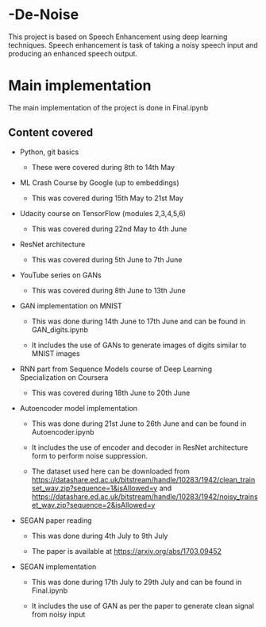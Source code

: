 # -De-Noise
This project is based on Speech Enhancement using deep learning techniques.
Speech enhancement is task of taking a noisy speech input and producing an enhanced speech output.

# Main implementation
The main implementation of the project is done in Final.ipynb

## Content covered

- Python, git basics

  - These were covered during 8th to 14th May

- ML Crash Course by Google (up to embeddings)

  - This was covered during 15th May to 21st May

- Udacity course on TensorFlow (modules 2,3,4,5,6)

  - This was covered during 22nd May to 4th June

- ResNet architecture

  - This was covered during 5th June to 7th June

- YouTube series on GANs

  - This was covered during 8th June to 13th June

- GAN implementation on MNIST

  - This was done during 14th June to 17th June and can be found in GAN_digits.ipynb

  - It includes the use of GANs to generate images of digits similar to MNIST images

- RNN part from Sequence Models course of Deep Learning Specialization on Coursera

  - This was covered during 18th June to 20th June

- Autoencoder model implementation

  - This was done during 21st June to 26th June and can be found in Autoencoder.ipynb

  - It includes the use of encoder and decoder in ResNet architecture form to perform noise suppression.

  - The dataset used here can be downloaded from https://datashare.ed.ac.uk/bitstream/handle/10283/1942/clean_trainset_wav.zip?sequence=1&isAllowed=y and https://datashare.ed.ac.uk/bitstream/handle/10283/1942/noisy_trainset_wav.zip?sequence=2&isAllowed=y

- SEGAN paper reading

  - This was done during 4th July to 9th July

  - The paper is available at https://arxiv.org/abs/1703.09452

- SEGAN implementation

  - This was done during 17th July to 29th July and can be found in Final.ipynb

  - It includes the use of GAN as per the paper to generate clean signal from noisy input
